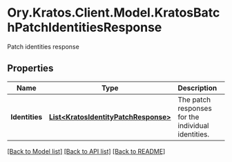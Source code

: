 # Ory.Kratos.Client.Model.KratosBatchPatchIdentitiesResponse
Patch identities response

## Properties

Name | Type | Description | Notes
------------ | ------------- | ------------- | -------------
**Identities** | [**List&lt;KratosIdentityPatchResponse&gt;**](KratosIdentityPatchResponse.md) | The patch responses for the individual identities. | [optional] 

[[Back to Model list]](../../README.md#documentation-for-models) [[Back to API list]](../../README.md#documentation-for-api-endpoints) [[Back to README]](../../README.md)

